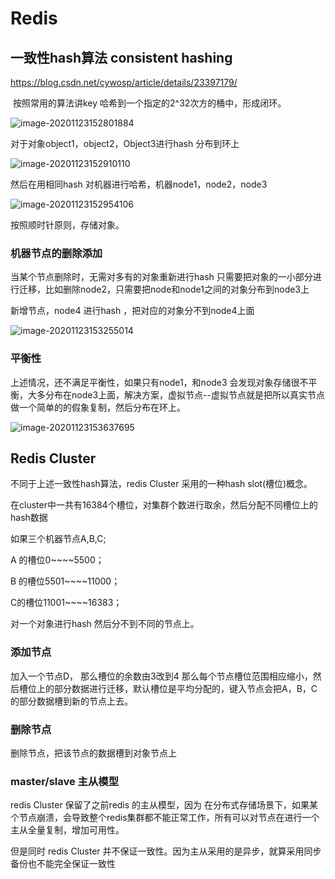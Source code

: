 # Redis

## 一致性hash算法 consistent hashing

https://blog.csdn.net/cywosp/article/details/23397179/



​	按照常用的算法讲key 哈希到一个指定的2^32次方的桶中，形成闭环。

![image-20201123152801884](F:\mdNotes\images\image-20201123152801884.png)

对于对象object1，object2，Object3进行hash 分布到环上

![image-20201123152910110](F:\mdNotes\images\image-20201123152910110.png)

然后在用相同hash 对机器进行哈希，机器node1，node2，node3

![image-20201123152954106](F:\mdNotes\images\image-20201123152954106.png)

按照顺时针原则，存储对象。

### 机器节点的删除添加

当某个节点删除时，无需对多有的对象重新进行hash 只需要把对象的一小部分进行迁移，比如删除node2，只需要把node和node1之间的对象分布到node3上

新增节点，node4 进行hash ，把对应的对象分不到node4上面

![image-20201123153255014](F:\mdNotes\images\image-20201123153255014.png)

### 平衡性

上述情况，还不满足平衡性，如果只有node1，和node3 会发现对象存储很不平衡，大多分布在node3上面，解决方案，虚拟节点--虚拟节点就是把所以真实节点做一个简单的的假象复制，然后分布在环上。

![image-20201123153637695](F:\mdNotes\images\image-20201123153637695.png)

## Redis Cluster

不同于上述一致性hash算法，redis Cluster  采用的一种hash slot(槽位)概念。

在cluster中一共有16384个槽位，对集群个数进行取余，然后分配不同槽位上的hash数据

如果三个机器节点A,B,C;

A 的槽位0~~~~5500；

B 的槽位5501~~~~11000；

C的槽位11001~~~~16383；

对一个对象进行hash 然后分不到不同的节点上。

### 添加节点

加入一个节点D， 那么槽位的余数由3改到4 那么每个节点槽位范围相应缩小，然后槽位上的部分数据进行迁移，默认槽位是平均分配的，键入节点会把A，B，C的部分数据槽到新的节点上去。

### 删除节点

删除节点，把该节点的数据槽到对象节点上

### master/slave 主从模型

redis Cluster 保留了之前redis 的主从模型，因为 在分布式存储场景下，如果某个节点崩溃，会导致整个redis集群都不能正常工作，所有可以对节点在进行一个主从全量复制，增加可用性。

但是同时 redis Cluster 并不保证一致性。因为主从采用的是异步，就算采用同步备份也不能完全保证一致性